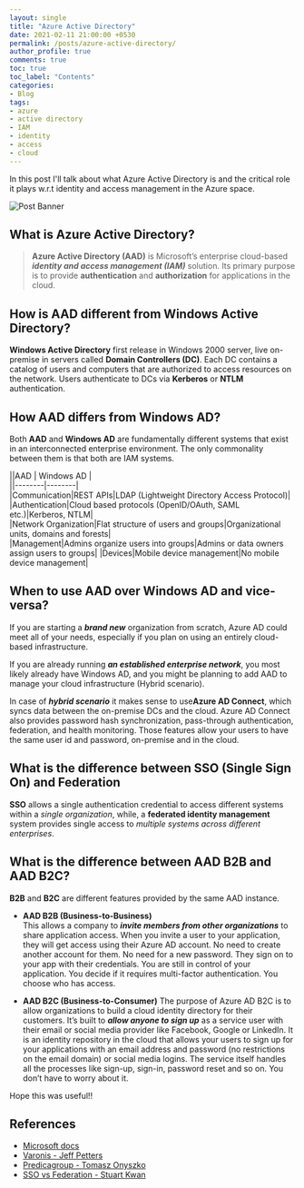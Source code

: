 ```yaml
---
layout: single
title: "Azure Active Directory"
date: 2021-02-11 21:00:00 +0530
permalink: /posts/azure-active-directory/
author_profile: true
comments: true
toc: true
toc_label: "Contents"
categories: 
- Blog
tags:
- azure
- active directory
- IAM
- identity
- access
- cloud
---
```


In this post I'll talk about what Azure Active Directory is and the critical role it plays w.r.t identity and access management in the Azure space.

![Post Banner]({{site.url}}/assets/images/blogs/active_directory/1_ActiveDirectoryHeader.png)

## What is Azure Active Directory?
> **Azure Active Directory (AAD)** is Microsoft’s enterprise cloud-based ***identity and access management (IAM)*** solution. Its primary purpose is to provide **authentication** and **authorization** for applications in the cloud.

## How is AAD different from Windows Active Directory?
**Windows Active Directory** first release in Windows 2000 server, live on-premise in servers called **Domain Controllers (DC)**. Each DC contains a catalog of users and computers that are authorized to access resources on the network. Users authenticate to DCs via **Kerberos** or **NTLM** authentication.

## How AAD differs from Windows AD?
Both **AAD** and **Windows AD** are fundamentally different systems that exist in an interconnected enterprise environment. The only commonality between them is that both are IAM systems.

||AAD | Windows AD |  
||--------|--------|  
|Communication|REST APIs|LDAP (Lightweight Directory Access Protocol)|  
|Authentication|Cloud based protocols (OpenID/OAuth, SAML etc.)|Kerberos, NTLM|  
|Network Organization|Flat structure of users and groups|Organizational units, domains and forests|  
|Management|Admins organize users into groups|Admins or data owners assign users to groups|
|Devices|Mobile device management|No mobile device management|   

## When to use AAD over Windows AD and vice-versa?
If you are starting a ***brand new*** organization from scratch, Azure AD could meet all of your needs, especially if you plan on using an entirely cloud-based infrastructure.  

If you are already running ***an established enterprise network***, you most likely already have Windows AD, and you might be planning to add AAD to manage your cloud infrastructure (Hybrid scenario).  

In case of ***hybrid scenario*** it makes sense to use**Azure AD Connect**, which syncs data between the on-premise DCs and the cloud. Azure AD Connect also provides password hash synchronization, pass-through authentication, federation, and health monitoring. Those features allow your users to have the same user id and password, on-premise and in the cloud.

## What is the difference between SSO (Single Sign On) and Federation
**SSO** allows a single authentication credential to access different systems within a *single organization*, while, a **federated identity management** system provides single access to *multiple systems across different enterprises*.

## What is the difference between AAD B2B and AAD B2C?
**B2B** and **B2C** are different features provided by the same AAD instance.

* **AAD B2B (Business-to-Business)**  
This allows a company to ***invite members from other organizations*** to share application access. When you invite a user to your application, they will get access using their Azure AD account. No need to create another account for them. No need for a new password. They sign on to your app with their credentials. You are still in control of your application. You decide if it requires multi-factor authentication. You choose who has access.

* **AAD B2C (Business-to-Consumer)**
The purpose of Azure AD B2C is to allow organizations to build a cloud identity directory for their customers. It’s built to ***allow anyone to sign up*** as a service user with their email or social media provider like Facebook, Google or LinkedIn. 
It is an identity repository in the cloud that allows your users to sign up for your applications with an email address and password (no restrictions on the email domain) or social media logins. The service itself handles all the processes like sign-up, sign-in, password reset and so on. You don’t have to worry about it.

Hope this was useful!!

## References
* [Microsoft docs](https://docs.microsoft.com/en-us/azure/active-directory/fundamentals/active-directory-whatis)
* [Varonis - Jeff Petters](https://www.varonis.com/blog/azure-active-directory/)
* [Predicagroup - Tomasz Onyszko](https://www.predicagroup.com/blog/azure-ad-b2b-b2c-puzzled-out/)  
* [SSO vs Federation - Stuart Kwan](https://docs.microsoft.com/en-us/azure/active-directory/manage-apps/what-is-single-sign-on)
